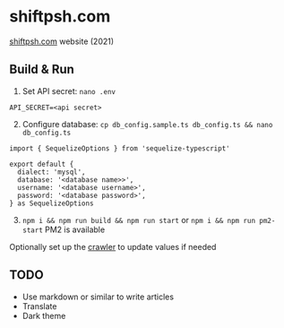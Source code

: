 # shiftpsh.com

[shiftpsh.com](https://shiftpsh.com) website (2021)

## Build & Run

1. Set API secret: `nano .env`

```
API_SECRET=<api secret>
```

2. Configure database: `cp db_config.sample.ts db_config.ts && nano db_config.ts`

```
import { SequelizeOptions } from 'sequelize-typescript'

export default {
  dialect: 'mysql',
  database: '<database name>>',
  username: '<database username>',
  password: '<database password>',
} as SequelizeOptions
```

3. `npm i && npm run build && npm run start` or `npm i && npm run pm2-start` PM2 is available

Optionally set up the [crawler](https://github.com/shiftpsh/shiftpsh.com-crawler) to update values if needed

## TODO

* Use markdown or similar to write articles
* Translate
* Dark theme
